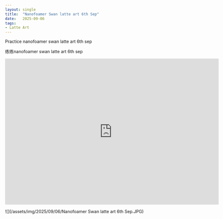 ```yaml
---
layout: single
title:  "Nanofoamer Swan latte art 6th Sep"
date:   2025-09-06
tags:
- Latte Art
---
```


Practice nanofoamer swan latte art 6th sep

练练nanofoamer swan latte art 6th sep

<div class="embed-container">
  <iframe
      src="https://www.youtube.com/embed/E1KdKqcPgow"
      width="700"
      height="480"
      frameborder="0"
      allowfullscreen="true">
  </iframe>
</div>

![](/assets/img/2025/09/06/Nanofoamer Swan latte art 6th Sep.JPG)
